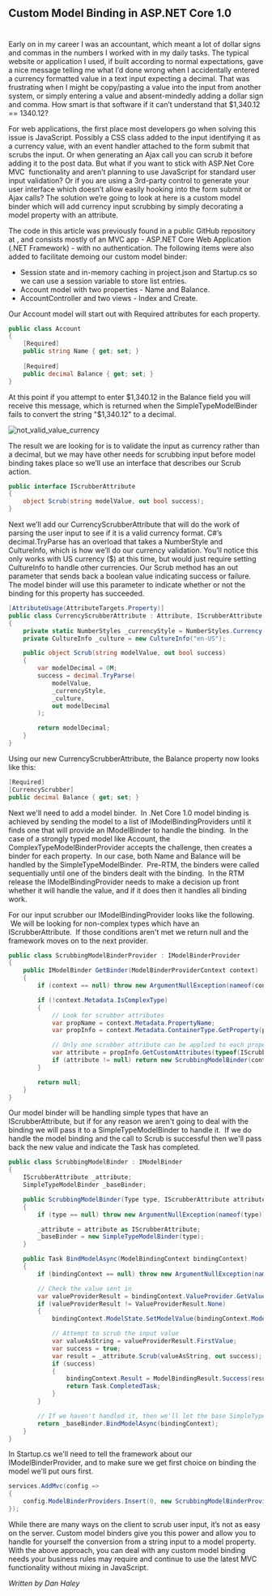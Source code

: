 

## Custom Model Binding in ASP.NET Core 1.0
#
Early on in my career I was an accountant, which meant a lot of dollar signs and commas in the numbers I worked with in my daily tasks. The typical website or application I used, if built according to normal expectations, gave a nice message telling me what I’d done wrong when I accidentally entered a currency formatted value in a text input expecting a decimal. That was frustrating when I might be copy/pasting a value into the input from another system, or simply entering a value and absent-mindedly adding a dollar sign and comma. How smart is that software if it can’t understand that $1,340.12 == 1340.12?

For web applications, the first place most developers go when solving this issue is JavaScript. Possibly a CSS class added to the input identifying it as a currency value, with an event handler attached to the form submit that scrubs the input. Or when generating an Ajax call you can scrub it before adding it to the post data. But what if you want to stick with ASP.Net Core MVC  functionality and aren’t planning to use JavaScript for standard user input validation? Or if you are using a 3rd-party control to generate your user interface which doesn’t allow easily hooking into the form submit or Ajax calls? The solution we’re going to look at here is a custom model binder which will add currency input scrubbing by simply decorating a model property with an attribute.

The code in this article was previously found in a public GitHub repository at , and consists mostly of an MVC app - ASP.NET Core Web Application (.NET Framework) - with no authentication. The following items were also added to facilitate demoing our custom model binder:

- Session state and in-memory caching in project.json and Startup.cs so we can use a session variable to store list entries.
- Account model with two properties - Name and Balance.
- AccountController and two views - Index and Create.

Our Account model will start out with Required attributes for each property.

```csharp
public class Account
{
    [Required]
    public string Name { get; set; }
    
    [Required]
    public decimal Balance { get; set; }
}
```

At this point if you attempt to enter $1,340.12 in the Balance field you will receive this message, which is returned when the SimpleTypeModelBinder fails to convert the string "$1,340.12" to a decimal.

![not_valid_value_currency](https://intellitect.com/wp-content/uploads/2016/01/not_valid_value_currency.png "Custom Model Binding in ASP.Net Core")

The result we are looking for is to validate the input as currency rather than a decimal, but we may have other needs for scrubbing input before model binding takes place so we’ll use an interface that describes our Scrub action.

```csharp
public interface IScrubberAttribute
{
    object Scrub(string modelValue, out bool success);
}
```

Next we’ll add our CurrencyScrubberAttribute that will do the work of parsing the user input to see if it is a valid currency format. C#’s decimal.TryParse has an overload that takes a NumberStyle and CultureInfo, which is how we’ll do our currency validation. You’ll notice this only works with US currency ($) at this time, but would just require setting CultureInfo to handle other currencies. Our Scrub method has an out parameter that sends back a boolean value indicating success or failure. The model binder will use this parameter to indicate whether or not the binding for this property has succeeded.

```csharp
[AttributeUsage(AttributeTargets.Property)]
public class CurrencyScrubberAttribute : Attribute, IScrubberAttribute
{
    private static NumberStyles _currencyStyle = NumberStyles.Currency;
    private CultureInfo _culture = new CultureInfo("en-US");

    public object Scrub(string modelValue, out bool success)
    {
        var modelDecimal = 0M;
        success = decimal.TryParse(
            modelValue,
            _currencyStyle,
            _culture,
            out modelDecimal
        );

        return modelDecimal;
    }
}
```

Using our new CurrencyScrubberAttribute, the Balance property now looks like this:

```csharp
[Required]
[CurrencyScrubber]
public decimal Balance { get; set; }
```

Next we'll need to add a model binder.  In .Net Core 1.0 model binding is achieved by sending the model to a list of IModelBindingProviders until it finds one that will provide an IModelBinder to handle the binding.  In the case of a strongly typed model like Account, the ComplexTypeModelBinderProvider accepts the challenge, then creates a binder for each property.  In our case, both Name and Balance will be handled by the SimpleTypeModelBinder.  Pre-RTM, the binders were called sequentially until one of the binders dealt with the binding.  In the RTM release the IModelBindingProvider needs to make a decision up front whether it will handle the value, and if it does then it handles all binding work.

For our input scrubber our IModelBindingProvider looks like the following.  We will be looking for non-complex types which have an IScrubberAttribute.  If those conditions aren't met we return null and the framework moves on to the next provider.

```csharp
public class ScrubbingModelBinderProvider : IModelBinderProvider
{
    public IModelBinder GetBinder(ModelBinderProviderContext context)
    {
        if (context == null) throw new ArgumentNullException(nameof(context));

        if (!context.Metadata.IsComplexType)
        {
            // Look for scrubber attributes
            var propName = context.Metadata.PropertyName;
            var propInfo = context.Metadata.ContainerType.GetProperty(propName);

            // Only one scrubber attribute can be applied to each property
            var attribute = propInfo.GetCustomAttributes(typeof(IScrubberAttribute), false).FirstOrDefault();
            if (attribute != null) return new ScrubbingModelBinder(context.Metadata.ModelType, attribute as IScrubberAttribute);
        }

        return null;
    }
}
```

Our model binder will be handling simple types that have an IScrubberAttribute, but if for any reason we aren't going to deal with the binding we will pass it to a SimpleTypeModelBinder to handle it.  If we do handle the model binding and the call to Scrub is successful then we'll pass back the new value and indicate the Task has completed.

```csharp
public class ScrubbingModelBinder : IModelBinder
{
    IScrubberAttribute _attribute;
    SimpleTypeModelBinder _baseBinder;

    public ScrubbingModelBinder(Type type, IScrubberAttribute attribute)
    {
        if (type == null) throw new ArgumentNullException(nameof(type));

        _attribute = attribute as IScrubberAttribute;
        _baseBinder = new SimpleTypeModelBinder(type);
    }

    public Task BindModelAsync(ModelBindingContext bindingContext)
    {
        if (bindingContext == null) throw new ArgumentNullException(nameof(bindingContext));

        // Check the value sent in
        var valueProviderResult = bindingContext.ValueProvider.GetValue(bindingContext.ModelName);
        if (valueProviderResult != ValueProviderResult.None)
        {
            bindingContext.ModelState.SetModelValue(bindingContext.ModelName, valueProviderResult);

            // Attempt to scrub the input value
            var valueAsString = valueProviderResult.FirstValue;
            var success = true;
            var result = _attribute.Scrub(valueAsString, out success);
            if (success)
            {
                bindingContext.Result = ModelBindingResult.Success(result);
                return Task.CompletedTask;
            }
        }

        // If we haven't handled it, then we'll let the base SimpleTypeModelBinder handle it
        return _baseBinder.BindModelAsync(bindingContext);
    }
}
```

In Startup.cs we'll need to tell the framework about our IModelBinderProvider, and to make sure we get first choice on binding the model we'll put ours first.

```csharp
services.AddMvc(config =>
{
    config.ModelBinderProviders.Insert(0, new ScrubbingModelBinderProvider());
});
```

While there are many ways on the client to scrub user input, it’s not as easy on the server. Custom model binders give you this power and allow you to handle for yourself the conversion from a string input to a model property. With the above approach, you can deal with any custom model binding needs your business rules may require and continue to use the latest MVC functionality without mixing in JavaScript.

_Written by Dan Haley_

